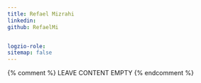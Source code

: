 ```yaml
---
title: Refael Mizrahi
linkedin: 
github: RefaelMi 


logzio-role:
sitemap: false
---
```


{% comment %} LEAVE CONTENT EMPTY {% endcomment %}
